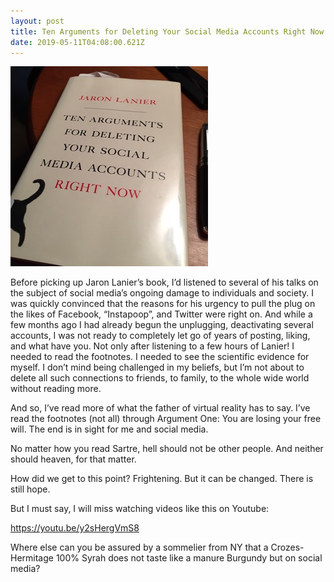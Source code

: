 ```yaml
---
layout: post
title: Ten Arguments for Deleting Your Social Media Accounts Right Now
date: 2019-05-11T04:08:00.621Z
---
```

![](/assets/uploads/8e0ec211-2085-4d9e-9ef6-71b252cb47dd.jpeg)

Before picking up Jaron Lanier’s book, I’d listened to several of his talks on the subject of social media’s ongoing damage to individuals and society. I was quickly convinced that the reasons for his urgency to pull the plug on the likes of Facebook, “Instapoop”, and Twitter were right on. And while a few months ago I had already begun the unplugging, deactivating several accounts, I was not ready to completely let go of years of posting, liking, and what have you. Not only after listening to a few hours of Lanier! I needed to read the footnotes. I needed to see the scientific evidence for myself. I don’t mind being challenged in my beliefs, but I’m not about to delete all such connections to friends, to family, to the whole wide world without reading more.  

And so, I’ve read more of what the father of virtual reality has to say. I’ve read the footnotes (not all) through Argument One: You are losing your free will. The end is in sight for me and social media. 

No matter how you read Sartre, hell should not be other people. And neither should heaven, for that matter. 

How did we get to this point? Frightening. But it can be changed. There is still hope.

But I must say, I will miss watching videos like this on Youtube: 

<https://youtu.be/y2sHergVmS8>

Where else can you be assured by a sommelier from NY that a Crozes-Hermitage 100% Syrah does not taste like a manure Burgundy but on social media?
